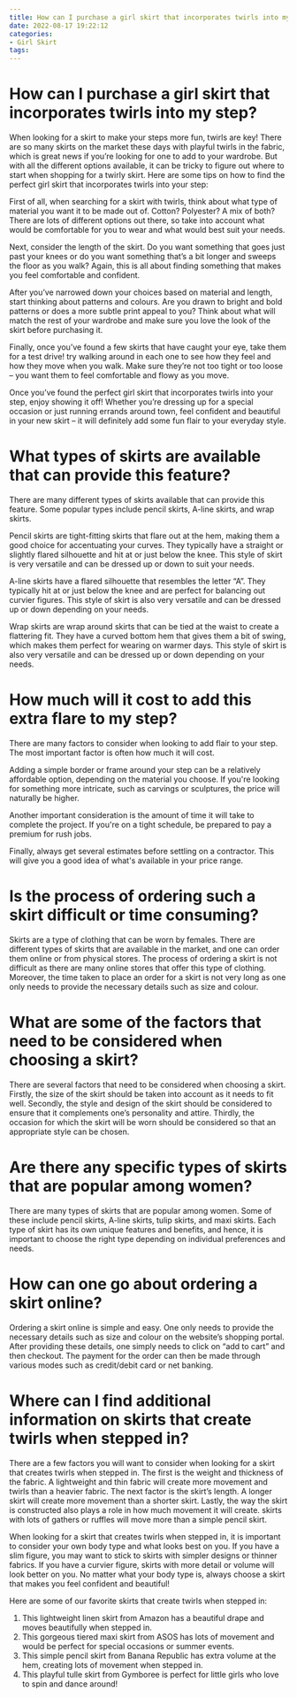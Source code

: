 ```yaml
---
title: How can I purchase a girl skirt that incorporates twirls into my step
date: 2022-08-17 19:22:12
categories:
- Girl Skirt
tags:
---
```



#  How can I purchase a girl skirt that incorporates twirls into my step?

When looking for a skirt to make your steps more fun, twirls are key! There are so many skirts on the market these days with playful twirls in the fabric, which is great news if you’re looking for one to add to your wardrobe. But with all the different options available, it can be tricky to figure out where to start when shopping for a twirly skirt. Here are some tips on how to find the perfect girl skirt that incorporates twirls into your step:

First of all, when searching for a skirt with twirls, think about what type of material you want it to be made out of. Cotton? Polyester? A mix of both? There are lots of different options out there, so take into account what would be comfortable for you to wear and what would best suit your needs.

Next, consider the length of the skirt. Do you want something that goes just past your knees or do you want something that’s a bit longer and sweeps the floor as you walk? Again, this is all about finding something that makes you feel comfortable and confident.

After you’ve narrowed down your choices based on material and length, start thinking about patterns and colours. Are you drawn to bright and bold patterns or does a more subtle print appeal to you? Think about what will match the rest of your wardrobe and make sure you love the look of the skirt before purchasing it.

Finally, once you’ve found a few skirts that have caught your eye, take them for a test drive! try walking around in each one to see how they feel and how they move when you walk. Make sure they’re not too tight or too loose – you want them to feel comfortable and flowy as you move.

Once you’ve found the perfect girl skirt that incorporates twirls into your step, enjoy showing it off! Whether you’re dressing up for a special occasion or just running errands around town, feel confident and beautiful in your new skirt – it will definitely add some fun flair to your everyday style.

#  What types of skirts are available that can provide this feature?

There are many different types of skirts available that can provide this feature. Some popular types include pencil skirts, A-line skirts, and wrap skirts.

Pencil skirts are tight-fitting skirts that flare out at the hem, making them a good choice for accentuating your curves. They typically have a straight or slightly flared silhouette and hit at or just below the knee. This style of skirt is very versatile and can be dressed up or down to suit your needs.

A-line skirts have a flared silhouette that resembles the letter “A”. They typically hit at or just below the knee and are perfect for balancing out curvier figures. This style of skirt is also very versatile and can be dressed up or down depending on your needs.

Wrap skirts are wrap around skirts that can be tied at the waist to create a flattering fit. They have a curved bottom hem that gives them a bit of swing, which makes them perfect for wearing on warmer days. This style of skirt is also very versatile and can be dressed up or down depending on your needs.

#  How much will it cost to add this extra flare to my step?

There are many factors to consider when looking to add flair to your step. The most important factor is often how much it will cost.

Adding a simple border or frame around your step can be a relatively affordable option, depending on the material you choose. If you're looking for something more intricate, such as carvings or sculptures, the price will naturally be higher.

Another important consideration is the amount of time it will take to complete the project. If you're on a tight schedule, be prepared to pay a premium for rush jobs.

Finally, always get several estimates before settling on a contractor. This will give you a good idea of what's available in your price range.

#  Is the process of ordering such a skirt difficult or time consuming?

Skirts are a type of clothing that can be worn by females. There are different types of skirts that are available in the market, and one can order them online or from physical stores. The process of ordering a skirt is not difficult as there are many online stores that offer this type of clothing. Moreover, the time taken to place an order for a skirt is not very long as one only needs to provide the necessary details such as size and colour.

# What are some of the factors that need to be considered when choosing a skirt?

There are several factors that need to be considered when choosing a skirt. Firstly, the size of the skirt should be taken into account as it needs to fit well. Secondly, the style and design of the skirt should be considered to ensure that it complements one’s personality and attire. Thirdly, the occasion for which the skirt will be worn should be considered so that an appropriate style can be chosen.

# Are there any specific types of skirts that are popular among women?

There are many types of skirts that are popular among women. Some of these include pencil skirts, A-line skirts, tulip skirts, and maxi skirts. Each type of skirt has its own unique features and benefits, and hence, it is important to choose the right type depending on individual preferences and needs.

# How can one go about ordering a skirt online?

Ordering a skirt online is simple and easy. One only needs to provide the necessary details such as size and colour on the website’s shopping portal. After providing these details, one simply needs to click on “add to cart” and then checkout. The payment for the order can then be made through various modes such as credit/debit card or net banking.

#  Where can I find additional information on skirts that create twirls when stepped in?

There are a few factors you will want to consider when looking for a skirt that creates twirls when stepped in. The first is the weight and thickness of the fabric. A lightweight and thin fabric will create more movement and twirls than a heavier fabric. The next factor is the skirt’s length. A longer skirt will create more movement than a shorter skirt. Lastly, the way the skirt is constructed also plays a role in how much movement it will create. skirts with lots of gathers or ruffles will move more than a simple pencil skirt.

When looking for a skirt that creates twirls when stepped in, it is important to consider your own body type and what looks best on you. If you have a slim figure, you may want to stick to skirts with simpler designs or thinner fabrics. If you have a curvier figure, skirts with more detail or volume will look better on you. No matter what your body type is, always choose a skirt that makes you feel confident and beautiful!

Here are some of our favorite skirts that create twirls when stepped in:

1. This lightweight linen skirt from Amazon has a beautiful drape and moves beautifully when stepped in.
2. This gorgeous tiered maxi skirt from ASOS has lots of movement and would be perfect for special occasions or summer events.
3. This simple pencil skirt from Banana Republic has extra volume at the hem, creating lots of movement when stepped in.
4. This playful tulle skirt from Gymboree is perfect for little girls who love to spin and dance around!